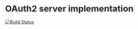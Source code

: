 # OAuth2 server implementation

[![Build Status](https://travis-ci.org/artyomszasa/NCoreUtils.OAuth2.svg?branch=master)](https://travis-ci.org/artyomszasa/NCoreUtils.OAuth2)